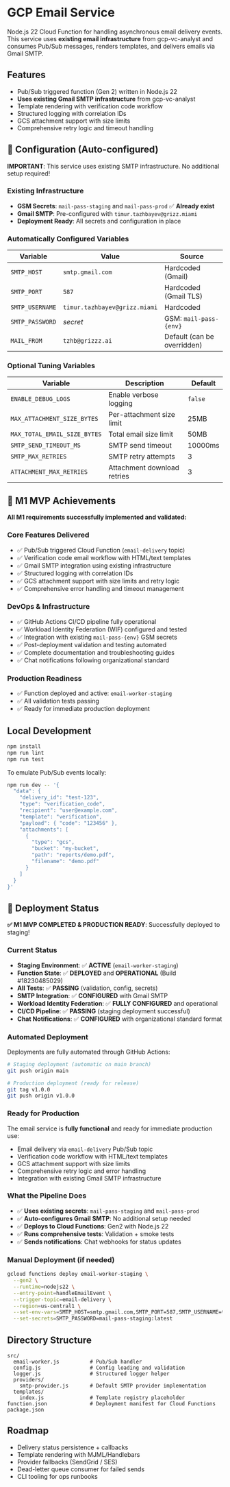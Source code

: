 # GCP Email Service

Node.js 22 Cloud Function for handling asynchronous email delivery events. This service uses **existing email infrastructure** from gcp-vc-analyst and consumes Pub/Sub messages, renders templates, and delivers emails via Gmail SMTP.

## Features

- Pub/Sub triggered function (Gen 2) written in Node.js 22
- **Uses existing Gmail SMTP infrastructure** from gcp-vc-analyst
- Template rendering with verification code workflow
- Structured logging with correlation IDs
- GCS attachment support with size limits
- Comprehensive retry logic and timeout handling

## 🔧 **Configuration (Auto-configured)**

**IMPORTANT**: This service uses existing SMTP infrastructure. No additional setup required!

### Existing Infrastructure
- **GSM Secrets**: `mail-pass-staging` and `mail-pass-prod` ✅ **Already exist**
- **Gmail SMTP**: Pre-configured with `timur.tazhbayev@grizz.miami`
- **Deployment Ready**: All secrets and configuration in place

### Automatically Configured Variables

| Variable | Value | Source |
|----------|-------|--------|
| `SMTP_HOST` | `smtp.gmail.com` | Hardcoded (Gmail) |
| `SMTP_PORT` | `587` | Hardcoded (Gmail TLS) |
| `SMTP_USERNAME` | `timur.tazhbayev@grizz.miami` | Hardcoded |
| `SMTP_PASSWORD` | *secret* | GSM: `mail-pass-{env}` |
| `MAIL_FROM` | `tzhb@grizzz.ai` | Default (can be overridden) |

### Optional Tuning Variables

| Variable | Description | Default |
|----------|-------------|---------|
| `ENABLE_DEBUG_LOGS` | Enable verbose logging | `false` |
| `MAX_ATTACHMENT_SIZE_BYTES` | Per-attachment size limit | 25MB |
| `MAX_TOTAL_EMAIL_SIZE_BYTES` | Total email size limit | 50MB |
| `SMTP_SEND_TIMEOUT_MS` | SMTP send timeout | 10000ms |
| `SMTP_MAX_RETRIES` | SMTP retry attempts | 3 |
| `ATTACHMENT_MAX_RETRIES` | Attachment download retries | 3 |

## 🎯 **M1 MVP Achievements**

**All M1 requirements successfully implemented and validated:**

### **Core Features Delivered**
- ✅ Pub/Sub triggered Cloud Function (`email-delivery` topic)
- ✅ Verification code email workflow with HTML/text templates
- ✅ Gmail SMTP integration using existing infrastructure
- ✅ Structured logging with correlation IDs
- ✅ GCS attachment support with size limits and retry logic
- ✅ Comprehensive error handling and timeout management

### **DevOps & Infrastructure**
- ✅ GitHub Actions CI/CD pipeline fully operational
- ✅ Workload Identity Federation (WIF) configured and tested
- ✅ Integration with existing `mail-pass-{env}` GSM secrets
- ✅ Post-deployment validation and testing automated
- ✅ Complete documentation and troubleshooting guides
- ✅ Chat notifications following organizational standard

### **Production Readiness**
- ✅ Function deployed and active: `email-worker-staging`
- ✅ All validation tests passing
- ✅ Ready for immediate production deployment

## Local Development

```bash
npm install
npm run lint
npm run test
```

To emulate Pub/Sub events locally:

```bash
npm run dev -- '{
  "data": {
    "delivery_id": "test-123",
    "type": "verification_code",
    "recipient": "user@example.com",
    "template": "verification",
    "payload": { "code": "123456" },
    "attachments": [
      {
        "type": "gcs",
        "bucket": "my-bucket",
        "path": "reports/demo.pdf",
        "filename": "demo.pdf"
      }
    ]
  }
}'
```

## 🚀 **Deployment Status**

**✅ M1 MVP COMPLETED & PRODUCTION READY**: Successfully deployed to staging!

### **Current Status**
- **Staging Environment**: ✅ **ACTIVE** (`email-worker-staging`)
- **Function State**: ✅ **DEPLOYED** and **OPERATIONAL** (Build #18230485029)
- **All Tests**: ✅ **PASSING** (validation, config, secrets)
- **SMTP Integration**: ✅ **CONFIGURED** with Gmail SMTP
- **Workload Identity Federation**: ✅ **FULLY CONFIGURED** and operational
- **CI/CD Pipeline**: ✅ **PASSING** (staging deployment successful)
- **Chat Notifications**: ✅ **CONFIGURED** with organizational standard format

### Automated Deployment
Deployments are fully automated through GitHub Actions:

```bash
# Staging deployment (automatic on main branch)
git push origin main

# Production deployment (ready for release)
git tag v1.0.0
git push origin v1.0.0
```

### **Ready for Production**
The email service is **fully functional** and ready for immediate production use:
- Email delivery via `email-delivery` Pub/Sub topic
- Verification code workflow with HTML/text templates
- GCS attachment support with size limits
- Comprehensive retry logic and error handling
- Integration with existing Gmail SMTP infrastructure

### What the Pipeline Does
- ✅ **Uses existing secrets**: `mail-pass-staging` and `mail-pass-prod`
- ✅ **Auto-configures Gmail SMTP**: No additional setup needed
- ✅ **Deploys to Cloud Functions**: Gen2 with Node.js 22
- ✅ **Runs comprehensive tests**: Validation + smoke tests
- ✅ **Sends notifications**: Chat webhooks for status updates

### Manual Deployment (if needed)
```bash
gcloud functions deploy email-worker-staging \
  --gen2 \
  --runtime=nodejs22 \
  --entry-point=handleEmailEvent \
  --trigger-topic=email-delivery \
  --region=us-central1 \
  --set-env-vars=SMTP_HOST=smtp.gmail.com,SMTP_PORT=587,SMTP_USERNAME=timur.tazhbayev@grizz.miami \
  --set-secrets=SMTP_PASSWORD=mail-pass-staging:latest
```

## Directory Structure

```
src/
  email-worker.js          # Pub/Sub handler
  config.js                # Config loading and validation
  logger.js                # Structured logger helper
  providers/
    smtp-provider.js       # Default SMTP provider implementation
  templates/
    index.js               # Template registry placeholder
function.json              # Deployment manifest for Cloud Functions
package.json
```

## Roadmap

- Delivery status persistence + callbacks
- Template rendering with MJML/Handlebars
- Provider fallbacks (SendGrid / SES)
- Dead-letter queue consumer for failed sends
- CLI tooling for ops runbooks
